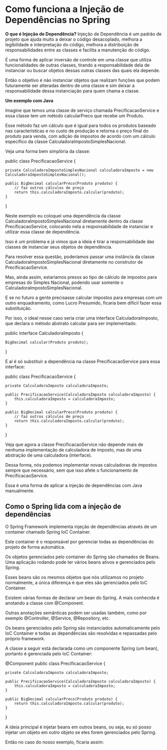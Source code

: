 # Como funciona a Injeção de Dependências no Spring

**O que é Injeção de Dependência?**
Injeção de Dependência é um padrão de projeto que ajuda muito a deixar o código desacoplado, melhora a legibilidade e interpretação do código, melhora 
a distribuição de responsabilidades entre as classes e facilita a manutenção do código.

É uma forma de aplicar inversão de controle em uma classe que utiliza funcionalidades de outras classes, tirando a responsabilidade dela de instanciar 
ou buscar objetos dessas outras classes das quais ela depende.

Então o objetivo é não instanciar objetos que realizam funções que podem futuramente ser alteradas dentro de uma classe e sim deixar a responsabilidade
dessa instanciação para quem chama a classe.


**Um exemplo com Java**

Imagine que temos uma classe de serviço chamada PrecificacaoService e essa classe tem um método calcularPreco que recebe um Produto.

Esse método faz um cálculo que é igual para todos os produtos baseado nas características e no custo de produção e retorna o preço final do produto para venda,
com adição de impostos de acordo com um cálculo específico da classe CalculadoraImpostoSimplesNacional.

Veja uma forma bem simplória da classe:

public class PrecificacaoService {
 
    private CalculadoraImpostoSimplesNacional calculadoraImposto = new CalculadoraImpostoSimplesNacional();
 
    public BigDecimal calcularPreco(Produto produto) {
        // faz outros cálculos de preço
        return this.calculadoraImposto.calcular(produto);
    }
 
}

Neste exemplo eu coloquei uma dependência da classe CalculadoraImpostoSimplesNacional diretamente dentro da classe PrecificacaoService, colocando nela 
a responsabilidade de instanciar e utilizar essa classe de dependência.

Isso é um problema e já vimos que a ideia é tirar a responsabilidade das classes de instanciar seus objetos de dependência.

Para resolver essa questão, poderíamos passar uma instância da classe CalculadoraImpostoSimplesNacional diretamente no construtor de PrecificacaoService.

Mas, ainda assim, estaríamos presos ao tipo de cálculo de impostos para empresas do Simples Nacional, podendo usar somente o CalculadoraImpostoSimplesNacional.

E se no futuro a gente precisasse calcular impostos para empresas com um outro enquadramento, como Lucro Presumido, ficaria bem difícil fazer essa substituição.

Por isso, o ideal nesse caso seria criar uma interface CalculadoraImposto, que declara o método abstrato calcular para ser implementado.

public interface CalculadoraImposto {
 
    BigDecimal calcular(Produto produto);
 
}

E aí é só substituir a dependência na classe PrecificacaoService para essa interface:

public class PrecificacaoService {
 
    private CalculadoraImposto calculadoraImposto;
 
    public PrecificacaoService(CalculadoraImposto calculadoraImposto) {
        this.calculadoraImposto = calculadoraImposto;
    }
 
    public BigDecimal calcularPreco(Produto produto) {
        // faz outros cálculos de preço
        return this.calculadoraImposto.calcular(produto);
    }
 
}

Veja que agora a classe PrecificacaoService não depende mais de nenhuma implementação de calculadora de imposto, mas de uma abstração de uma calculadora (interface).

Dessa forma, nós podemos implementar novas calculadoras de impostos sempre que necessário, sem que isso afete o funcionamento de PrecificacaoService.

Essa é uma forma de aplicar a injeção de dependências com Java manualmente.


## Como o Spring lida com a injeção de dependências

O Spring Framework implementa injeção de dependências através de um container chamado Spring IoC Container.

Este container é o responsável por gerenciar todas as dependências do projeto de forma automática.

Os objetos gerenciados pelo container do Spring são chamados de Beans. Uma aplicação rodando pode ter vários beans ativos e gerenciados pelo Spring.

Esses beans são os mesmos objetos que nós utilizamos no projeto normalmente, a única diferença é que eles são gerenciados pelo IoC Container.

Existem várias formas de declarar um bean do Spring. A mais conhecida é anotando a classe com @Component.

Outras anotações semânticas podem ser usadas também, como por exemplo @Controller, @Service, @Repository, etc.

Os beans gerenciados pelo Spring são instanciados automaticamente pelo IoC Container e todas as dependências são resolvidas e repassadas pelo próprio framework.

A classe a seguir está declarada como um componente Spring (um bean), portanto é gerenciada pelo IoC Container:

@Component
public class PrecificacaoService {
 
    private CalculadoraImposto calculadoraImposto;
 
    public PrecificacaoService(CalculadoraImposto calculadoraImposto) {
        this.calculadoraImposto = calculadoraImposto;
    }
 
    public BigDecimal calcularPreco(Produto produto) {
        return this.calculadoraImposto.calcular(produto);
    }
 
}

A ideia principal é injetar beans em outros beans, ou seja, eu só posso injetar um objeto em outro objeto se eles forem gerenciados pelo Spring.

Então no caso do nosso exemplo, ficaria assim:

